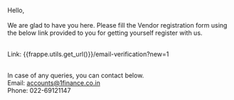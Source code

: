 Hello,<br><br>
We are glad to have you here. Please fill the Vendor registration form using the below link provided to you for getting yourself register with us.<br><br>

Link: {{frappe.utils.get_url()}}/email-verification?new=1<br><br>

In case of any queries, you can contact below.<br>
Email: accounts@1finance.co.in<br>
Phone: 022-69121147
